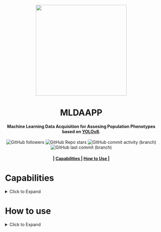 <p align="center">
 <img src="https://github.com/ganamir/MLDAPP/assets/129692189/c684e3b2-9df1-4177-9abd-2e22ec30810f" height = "300">
</p>

<div align = "center"> 
<b>
<h1>
  MLDAAPP 
</h1>
</b>
</div>

<div align = "center"> 
<h4>
  Machine Learning Data Acquisition for Assesing Population Phenotypes based on <a href = "https://github.com/ultralytics/ultralytics">YOLOv8</a>. 
</h4>
</b>
</div>
<div align = "center">
<img alt="GitHub followers" src="https://img.shields.io/github/followers/ganamir"> <img alt="GitHub Repo stars" src="https://img.shields.io/github/stars/ganamir/MLDAPP"> <img alt="GitHub commit activity (branch)" src="https://img.shields.io/github/commit-activity/t/ganamir/MLDAPP"> <img alt="GitHub last commit (branch)" src="https://img.shields.io/github/last-commit/ganamir/MLDAPP/main">
</div>
<div align = "center">
<h4>
 | <a href = "https://github.com/ganamir/MLDAAPP/edit/main/README.md#capabilities"> Capabilities </a> | <a href = "https://github.com/ganamir/MLDAAPP/edit/main/README.md#how-to-use"> How to Use </a> |
</h4>
</div>

# Capabilities
<details>
 <summary> Click to Expand </summary>
 
</details>

# How to use
<details>
<summary> Click to Expand </summary>
 <h4> Training Set Preparation </h4>
 <details>
  alsdkfjasdlkfjasdlkj
 </details>
 <h4> Training the Custom model </h4>
 <details>
 alsdkjfasldkfjasdl;fjasd;lkf
 </details>
 
</details>







